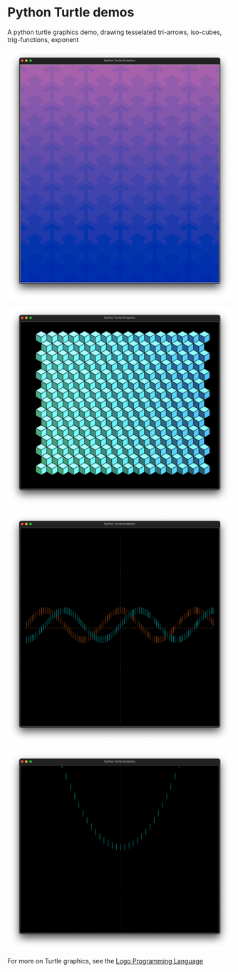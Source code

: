 # Python Turtle demos 

A python turtle graphics demo, drawing tesselated tri-arrows, iso-cubes, trig-functions, exponent

![](tri-arrow.png)

![](iso-cubes.png)

![](trig-plot.png)

![](exponent.png)

For more on Turtle graphics, see the [Logo Programming Language](https://wikipedia.org/wiki/Logo_\(programming_language\))
